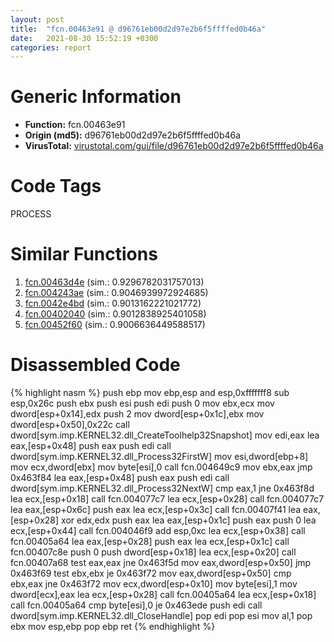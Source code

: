 ```yaml
---
layout: post
title:  "fcn.00463e91 @ d96761eb00d2d97e2b6f5ffffed0b46a"
date:   2021-08-30 15:52:19 +0300
categories: report
---
```


# Generic Information
- **Function:** fcn.00463e91
- **Origin (md5):** d96761eb00d2d97e2b6f5ffffed0b46a
- **VirusTotal:** [virustotal.com/gui/file/d96761eb00d2d97e2b6f5ffffed0b46a][virustotal_ref]

# Code Tags
<span class="tag" id="PROCESS">PROCESS</span>


# Similar Functions

1. [fcn.00463d4e][similar_1_ref] (sim.: 0.9296782031757013)
2. [fcn.004243ae][similar_2_ref] (sim.: 0.9046939972924685)
3. [fcn.0042e4bd][similar_3_ref] (sim.: 0.9013162221021772)
4. [fcn.00402040][similar_4_ref] (sim.: 0.9012838925401058)
5. [fcn.00452f60][similar_5_ref] (sim.: 0.9006636449588517)


# Disassembled Code

{% highlight nasm %}
push ebp
mov ebp,esp
and esp,0xfffffff8
sub esp,0x26c
push ebx
push esi
push edi
push 0
mov ebx,ecx
mov dword[esp+0x14],edx
push 2
mov dword[esp+0x1c],ebx
mov dword[esp+0x50],0x22c
call dword[sym.imp.KERNEL32.dll_CreateToolhelp32Snapshot]
mov edi,eax
lea eax,[esp+0x48]
push eax
push edi
call dword[sym.imp.KERNEL32.dll_Process32FirstW]
mov esi,dword[ebp+8]
mov ecx,dword[ebx]
mov byte[esi],0
call fcn.004649c9
mov ebx,eax
jmp 0x463f84
lea eax,[esp+0x48]
push eax
push edi
call dword[sym.imp.KERNEL32.dll_Process32NextW]
cmp eax,1
jne 0x463f8d
lea ecx,[esp+0x18]
call fcn.004077c7
lea ecx,[esp+0x28]
call fcn.004077c7
lea eax,[esp+0x6c]
push eax
lea ecx,[esp+0x3c]
call fcn.00407f41
lea eax,[esp+0x28]
xor edx,edx
push eax
lea eax,[esp+0x1c]
push eax
push 0
lea ecx,[esp+0x44]
call fcn.004046f9
add esp,0xc
lea ecx,[esp+0x38]
call fcn.00405a64
lea eax,[esp+0x28]
push eax
lea ecx,[esp+0x1c]
call fcn.00407c8e
push 0
push dword[esp+0x18]
lea ecx,[esp+0x20]
call fcn.00407a68
test eax,eax
jne 0x463f5d
mov eax,dword[esp+0x50]
jmp 0x463f69
test ebx,ebx
je 0x463f72
mov eax,dword[esp+0x50]
cmp ebx,eax
jne 0x463f72
mov ecx,dword[esp+0x10]
mov byte[esi],1
mov dword[ecx],eax
lea ecx,[esp+0x28]
call fcn.00405a64
lea ecx,[esp+0x18]
call fcn.00405a64
cmp byte[esi],0
je 0x463ede
push edi
call dword[sym.imp.KERNEL32.dll_CloseHandle]
pop edi
pop esi
mov al,1
pop ebx
mov esp,ebp
pop ebp
ret 
{% endhighlight %}


[similar_1_ref]: /report/fcn.00463d4e@d96761eb00d2d97e2b6f5ffffed0b46a
[similar_2_ref]: /report/fcn.004243ae@418e0921f3a9bd4f5bc0dcc59623b5a1
[similar_3_ref]: /report/fcn.0042e4bd@7b00dd8f2abf54a73bfb09681334ff78
[similar_4_ref]: /report/fcn.00402040@9c2b894b84f59672d8be2e984066f76f
[similar_5_ref]: /report/fcn.00452f60@289859175c221b107317af7727d26c17
[virustotal_ref]: https://www.virustotal.com/gui/file/d96761eb00d2d97e2b6f5ffffed0b46a